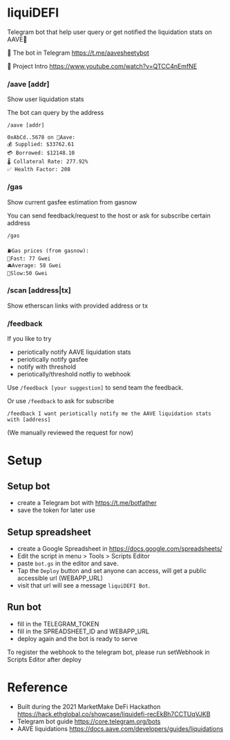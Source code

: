 # liquiDEFI
Telegram bot that help user query or get notified the liquidation stats on AAVE👻

🤖 The bot in Telegram https://t.me/aavesheetybot

🎥 Project Intro https://www.youtube.com/watch?v=QTCC4nEmfNE

### /aave [addr]

Show user liquidation stats

The bot can query by the address

```
/aave [addr]

0xAbCd..5678 on 👻Aave: 
💰 Supplied: $33762.61
💳 Borrowed: $12148.10
🌡 Collateral Rate: 277.92%
✅ Health Factor: 208
```

### /gas

Show current gasfee estimation from gasnow

You can send feedback/request to the host or ask for subscribe certain address

```
/gas

⛽️Gas prices (from gasnow):
🚀Fast: 77 Gwei
🚘Average: 58 Gwei
🚜Slow:50 Gwei
```

### /scan [address|tx]

Show etherscan links with provided address or tx

### /feedback

If you like to try
- periotically notify AAVE liquidation stats
- periotically notify gasfee
- notify with threshold
- periotically/threshold notfiy to webhook

Use `/feedback [your suggestion]` to send team the feedback.

Or use `/feedback` to ask for subscribe

`/feedback I want periotically notify me the AAVE liquidation stats with [address]`

(We manually reviewed the request for now)


# Setup

## Setup bot
- create a Telegram bot with https://t.me/botfather
- save the token for later use

## Setup spreadsheet
- create a Google Spreadsheet in https://docs.google.com/spreadsheets/
- Edit the script in menu > Tools > Scripts Editor
- paste `bot.gs` in the editor and save.
- Tap the `Deploy` button and set anyone can access, will get a public accessible url (WEBAPP_URL)
- visit that url will see a message `liquiDEFI Bot`.

## Run bot

- fill in the TELEGRAM_TOKEN
- fill in the SPREADSHEET_ID and WEBAPP_URL
- deploy again and the bot is ready to serve

To register the webhook to the telegram bot, please run setWebhook in Scripts Editor after deploy

# Reference

- Built during the 2021 MarketMake DeFi Hackathon https://hack.ethglobal.co/showcase/liquidefi-recEkBh7CCTUqVJKB
- Telegram bot guide https://core.telegram.org/bots
- AAVE liquidations https://docs.aave.com/developers/guides/liquidations

